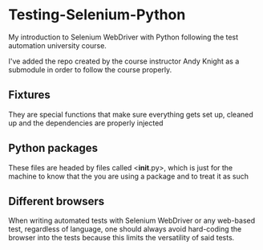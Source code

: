 # Testing-Selenium-Python

My introduction to Selenium WebDriver with Python following the test automation university course.

I've added the repo created by the course instructor Andy Knight as a submodule in order to follow the course properly. 

## Fixtures

They are special functions that make sure everything gets set up, cleaned up and the dependencies are properly injected 

## Python packages

These files are headed by files called <__init__.py>, which is just for the machine to know that the you are using a package and to treat it as such 

## Different browsers

When writing automated tests with Selenium WebDriver or any web-based test, regardless of  language, one should always avoid hard-coding the browser into the tests because this limits the versatility of said tests. 
